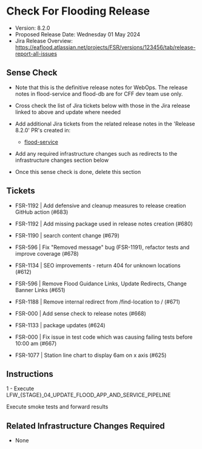 # Check For Flooding Release

* Version: 8.2.0
* Proposed Release Date: Wednesday 01 May 2024
* Jira Release Overview: https://eaflood.atlassian.net/projects/FSR/versions/123456/tab/release-report-all-issues

## Sense Check

* Note that this is the definitive release notes for WebOps. The release notes in flood-service and flood-db are for CFF dev team use only.
* Cross check the list of Jira tickets below with those in the Jira release linked to above and update where needed
* Add additional Jira tickets from the related release notes in the 'Release 8.2.0' PR's created in:
  * [flood-service](https://github.com/DEFRA/flood-service)

* Add any required infrastructure changes such as redirects to the infrastructure changes section below
* Once this sense check is done, delete this section

## Tickets


  
  * FSR-1192 | Add defensive and cleanup measures to release creation GitHub action  (#683)
  
  * FSR-1192 | Add missing package used in release notes creation (#680)
  
  * FSR-1190 | search content change (#679)
  
  * FSR-596 | Fix &quot;Removed message&quot; bug (FSR-1191), refactor tests and improve coverage (#678)
  
  * FSR-1134 | SEO improvements - return 404 for unknown locations (#612)
  
  * FSR-596 | Remove Flood Guidance Links, Update Redirects, Change Banner Links (#651)
  
  * FSR-1188 | Remove internal redirect from /find-location to / (#671)
  
  * FSR-000 | Add sense check to release notes (#668)
  
  * FSR-1133 | package updates (#624)
  
  * FSR-000 | Fix issue in test code which was causing failing tests before 10:00 am (#667)
  
  * FSR-1077 | Station line chart to display 6am on x axis (#625)
  


## Instructions


  1 - Execute LFW_{STAGE}_04_UPDATE_FLOOD_APP_AND_SERVICE_PIPELINE


Execute smoke tests and forward results

## Related Infrastructure Changes Required

* None
